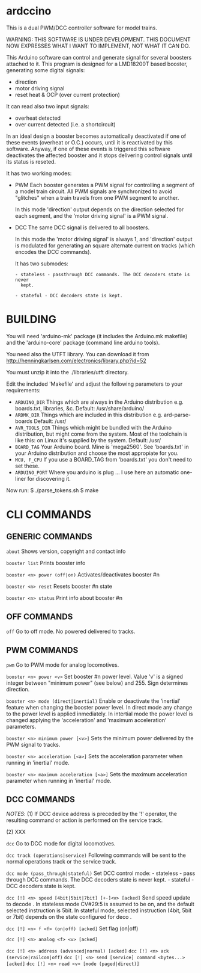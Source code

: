 ardccino
========

This is a dual PWM/DCC controller software for model trains.

WARNING: THIS SOFTWARE IS UNDER DEVELOPMENT. THIS DOCUMENT NOW EXPRESSES WHAT I
WANT TO IMPLEMENT, NOT WHAT IT CAN DO.

This Arduino software can control and generate signal for several boosters
attached to it. This program is designed for a LMD18200T based booster,
generating some digital signals:

  - direction
  - motor driving signal
  - reset heat & OCP (over current protection)

It can read also two input signals:

  - overheat detected
  - over current detected (i.e. a shortcircuit)

In an ideal design a booster becomes automatically deactivated if one of these
events (overheat or O.C.) occurs, until it is reactivated by this software.
Anyway, if one of these events is triggered this software deactivates the
affected booster and it stops delivering control signals until its status is
reseted.

It has two working modes:

  - PWM
      Each booster generates a PWM signal for controlling a segment of a model
      train circuit. All PWM signals are synchronized to avoid "glitches" when
      a train travels from one PWM segment to another.

      In this mode 'direction' output depends on the direction selected for
      each segment, and the 'motor driving signal' is a PWM signal.

  - DCC
      The same DCC signal is delivered to all boosters.

      In this mode the 'motor driving signal' is always 1, and 'direction'
      output is modulated for generating an square alternate current on tracks
      (which encodes the DCC commands).

      It has two submodes:

        - stateless - passthrough DCC commands. The DCC decoders state is never
          kept.

        - stateful - DCC decoders state is kept.


BUILDING
========

You will need 'arduino-mk' package (it includes the Arduino.mk makefile) and
the 'arduino-core' package (command line arduino tools).

You need also the UTFT library. You can download it from
  http://henningkarlsen.com/electronics/library.php?id=52

You must unzip it into the ./libraries/utft directory.

Edit the included 'Makefile' and adjust the following parameters to your
requirements:

  * `ARDUINO_DIR`
      Things which are always in the Arduino distribution e.g. boards.txt,
      libraries, &c.
      Default: /usr/share/arduino/
  * `ARDMK_DIR`
      Things which are included in this distribution e.g. ard-parse-boards
      Default: /usr/
  * `AVR_TOOLS_DIR`
      Things which might be bundled with the Arduino distribution, but might
      come from the system. Most of the toolchain is like this: on Linux it's
      supplied by the system.
      Default: /usr/
  * `BOARD_TAG`
      Your Arduino board. Mine is 'mega2560'. See 'boards.txt' in your Arduino
      distribution and choose the most appropiate for you.
  * `MCU, F_CPU`
      If you use a BOARD_TAG from 'boards.txt' you don't need to set these.
  * `ARDUINO_PORT`
      Where you arduino is plug ... I use here an automatic one-liner for
      discovering it.

Now run:
    $ ./parse_tokens.sh
    $ make


CLI COMMANDS
============

GENERIC COMMANDS
----------------

`about`
  Shows version, copyright and contact info

`booster list`
  Prints booster info

`booster <n> power (off|on)`
  Activates/deactivates booster #n

`booster <n> reset`
  Resets booster #n state

`booster <n> status`
  Print info about booster #n

OFF COMMANDS
------------

`off`
  Go to off mode. No powered delivered to tracks.

PWM COMMANDS
------------

`pwm`
  Go to PWM mode for analog locomotives.

`booster <n> power <v>`
  Set booster #n power level. Value 'v' is a signed integer between "minimum
  power" (see below) and 255. Sign determines direction.

`booster <n> mode (direct|inertial)`
  Enable or deactivate the 'inertial' feature when changing the booster power
  level. In direct mode any change to the power level is applied inmediately.
  In intertial mode the power level is changed applying the 'acceleration' and
  'maximum acceleration' parameters.

`booster <n> minimum power [<v>]`
  Sets the minimum power delivered by the PWM signal to tracks.

`booster <n> acceleration [<a>]`
  Sets the acceleration parameter when running in 'inertial' mode.

`booster <n> maximum acceleration [<a>]`
  Sets the maximum acceleration parameter when running in 'inertial' mode.

DCC COMMANDS
------------

*NOTES*:
  (1) If DCC device address is preceded by the '!' operator, the resulting command
  or action is performed on the service track.

  (2) XXX


`dcc`
  Go to DCC mode for digital locomotives.

`dcc track (operations|service)`
  Following commands will be sent to the normal operations track or the service
  track.
  
`dcc mode (pass_through|stateful)`
  Set DCC control mode:
    - stateless - pass through DCC commands. The DCC decoders state is never
      kept.
    - stateful - DCC decoders state is kept.

`dcc [!] <n> speed [4bit|5bit|7bit] [+-]<v> [acked]`
  Send speed update to decode <n>. In stateless mode CV#29:5 is assumed to be
  on, and the default selected instruction is 5bit. In stateful mode, selected
  instruction (4bit, 5bit or 7bit) depends on the state configured for deco
  <n>.

`dcc [!] <n> f <f> (on|off) [acked]`
  Set flag <f> (on|off)

`dcc [!] <n> analog <f> <v> [acked]`

`dcc [!] <n> address (advanced|normal) [acked]`
`dcc [!] <n> ack (service|railcom|off)`
`dcc [!] <n> send [service] command <bytes...> [acked]`
`dcc [!] <n> read <v> [mode (paged|direct)]`
